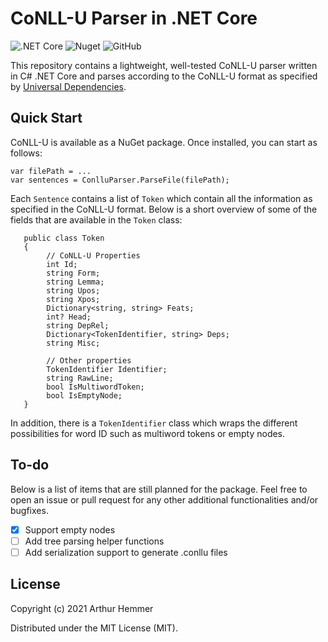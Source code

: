 # CoNLL-U Parser in .NET Core
![.NET Core](https://github.com/ArthurDevNL/CoNLLU-Parser/workflows/.NET%20Core/badge.svg?branch=main) ![Nuget](https://img.shields.io/nuget/v/conllu) ![GitHub](https://img.shields.io/github/license/arthurdevnl/conll-u)

This repository contains a lightweight, well-tested CoNLL-U parser written in C# .NET Core and parses according to the CoNLL-U format as specified by [Universal Dependencies](https://universaldependencies.org/format.html).

## Quick Start

CoNLL-U is available as a NuGet package. Once installed, you can start as follows:

```
var filePath = ...
var sentences = ConlluParser.ParseFile(filePath);
```

Each `Sentence` contains a list of `Token` which contain all the information as specified in the CoNLL-U format. Below is a short overview of some of the fields that are available in the `Token` class:

```
   public class Token
   {
        // CoNLL-U Properties
        int Id;
        string Form;
        string Lemma;
        string Upos;
        string Xpos;
        Dictionary<string, string> Feats;
        int? Head;
        string DepRel;
        Dictionary<TokenIdentifier, string> Deps;
        string Misc;
        
        // Other properties
        TokenIdentifier Identifier;
        string RawLine;
        bool IsMultiwordToken;
        bool IsEmptyNode;
   }
```

In addition, there is a `TokenIdentifier` class which wraps the different possibilities for word ID such as multiword tokens or empty nodes.

## To-do
Below is a list of items that are still planned for the package. Feel free to open an issue or pull request for any other additional functionalities and/or bugfixes.

- [x] Support empty nodes
- [ ] Add tree parsing helper functions
- [ ] Add serialization support to generate .conllu files

## License

Copyright (c) 2021 Arthur Hemmer

Distributed under the MIT License (MIT).




